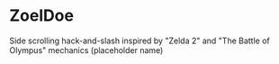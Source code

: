 # ZoelDoe
Side scrolling hack-and-slash inspired by "Zelda 2" and "The Battle of Olympus" mechanics (placeholder name)
